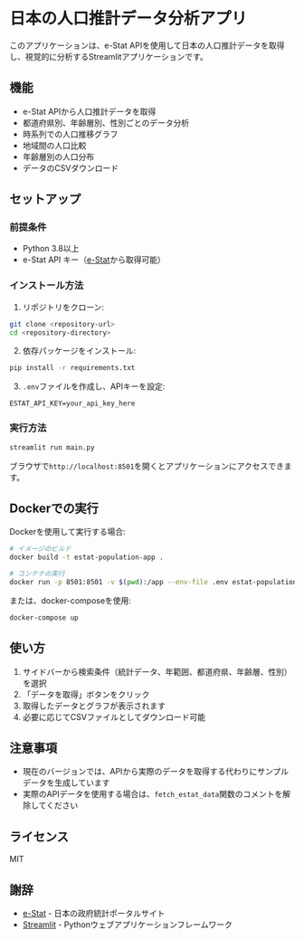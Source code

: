 # 日本の人口推計データ分析アプリ

このアプリケーションは、e-Stat APIを使用して日本の人口推計データを取得し、視覚的に分析するStreamlitアプリケーションです。

## 機能

- e-Stat APIから人口推計データを取得
- 都道府県別、年齢層別、性別ごとのデータ分析
- 時系列での人口推移グラフ
- 地域間の人口比較
- 年齢層別の人口分布
- データのCSVダウンロード

## セットアップ

### 前提条件

- Python 3.8以上
- e-Stat API キー（[e-Stat](https://www.e-stat.go.jp/)から取得可能）

### インストール方法

1. リポジトリをクローン:
```bash
git clone <repository-url>
cd <repository-directory>
```

2. 依存パッケージをインストール:
```bash
pip install -r requirements.txt
```

3. `.env`ファイルを作成し、APIキーを設定:
```
ESTAT_API_KEY=your_api_key_here
```

### 実行方法

```bash
streamlit run main.py
```

ブラウザで`http://localhost:8501`を開くとアプリケーションにアクセスできます。

## Dockerでの実行

Dockerを使用して実行する場合:

```bash
# イメージのビルド
docker build -t estat-population-app .

# コンテナの実行
docker run -p 8501:8501 -v $(pwd):/app --env-file .env estat-population-app
```

または、docker-composeを使用:

```bash
docker-compose up
```

## 使い方

1. サイドバーから検索条件（統計データ、年範囲、都道府県、年齢層、性別）を選択
2. 「データを取得」ボタンをクリック
3. 取得したデータとグラフが表示されます
4. 必要に応じてCSVファイルとしてダウンロード可能

## 注意事項

- 現在のバージョンでは、APIから実際のデータを取得する代わりにサンプルデータを生成しています
- 実際のAPIデータを使用する場合は、`fetch_estat_data`関数のコメントを解除してください

## ライセンス

MIT

## 謝辞

- [e-Stat](https://www.e-stat.go.jp/) - 日本の政府統計ポータルサイト
- [Streamlit](https://streamlit.io/) - Pythonウェブアプリケーションフレームワーク
